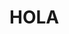 <!DOCTYPE html>
<html lang="es">
    <head>
        <meta charset="UTF-8">
    </head>
    <body>
        <h1>HOLA</h1>
        <script src="./src/App.js" type="module"></script>
    </body>
</html>
